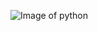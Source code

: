 ![Image of python](https://2e8ram2s1li74atce18qz5y1-wpengine.netdna-ssl.com/wp-content/uploads/2017/09/shutterstock_315465929-1200x801.jpg)
